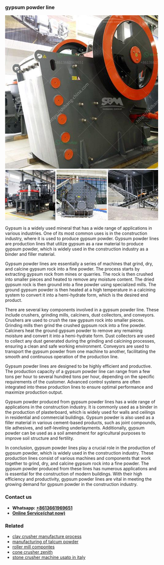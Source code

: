<h3>gypsum powder line</h3><img src='1704951811.jpg' alt=''><p>Gypsum is a widely used mineral that has a wide range of applications in various industries. One of its most common uses is in the construction industry, where it is used to produce gypsum powder. Gypsum powder lines are production lines that utilize gypsum as a raw material to produce gypsum powder, which is widely used in the construction industry as a binder and filler material.</p><p>Gypsum powder lines are essentially a series of machines that grind, dry, and calcine gypsum rock into a fine powder. The process starts by extracting gypsum rock from mines or quarries. The rock is then crushed into smaller pieces and heated to remove any moisture content. The dried gypsum rock is then ground into a fine powder using specialized mills. The ground gypsum powder is then heated at a high temperature in a calcining system to convert it into a hemi-hydrate form, which is the desired end product.</p><p>There are several key components involved in a gypsum powder line. These include crushers, grinding mills, calciners, dust collectors, and conveyors. Crushers are used to crush the raw gypsum rock into smaller pieces. Grinding mills then grind the crushed gypsum rock into a fine powder. Calciners heat the ground gypsum powder to remove any remaining moisture and convert it into a hemi-hydrate form. Dust collectors are used to collect any dust generated during the grinding and calcining processes, ensuring a clean and safe working environment. Conveyors are used to transport the gypsum powder from one machine to another, facilitating the smooth and continuous operation of the production line.</p><p>Gypsum powder lines are designed to be highly efficient and productive. The production capacity of a gypsum powder line can range from a few tons per hour to several hundred tons per hour, depending on the specific requirements of the customer. Advanced control systems are often integrated into these production lines to ensure optimal performance and maximize production output.</p><p>Gypsum powder produced from gypsum powder lines has a wide range of applications in the construction industry. It is commonly used as a binder in the production of plasterboard, which is widely used for walls and ceilings in residential and commercial buildings. Gypsum powder is also used as a filler material in various cement-based products, such as joint compounds, tile adhesives, and self-leveling underlayments. Additionally, gypsum powder can be used as a soil amendment for agricultural purposes to improve soil structure and fertility.</p><p>In conclusion, gypsum powder lines play a crucial role in the production of gypsum powder, which is widely used in the construction industry. These production lines consist of various machines and components that work together to grind, dry, and calcine gypsum rock into a fine powder. The gypsum powder produced from these lines has numerous applications and is essential for the construction of modern buildings. With their high efficiency and productivity, gypsum powder lines are vital in meeting the growing demand for gypsum powder in the construction industry.</p><h3>Contact us</h3><ul><li><strong>Whatsapp:&nbsp;<a href="https://wa.me/8613661969651">+8613661969651</a></strong></li><li><a href="https://swt.shibang-china.com/?git&amp;zhl&amp;gypsum powder line"><strong>Online Service(chat now)</strong></a></li></ul><h3>Related</h3><ul><li><a href='clay crusher manufacture process.md'>clay crusher manufacture process</a></li><li><a href='manufacturing of talcum powder.md'>manufacturing of talcum powder</a></li><li><a href='roller mill compontes.md'>roller mill compontes</a></li><li><a href='cone crusher zenith.md'>cone crusher zenith</a></li><li><a href='stone crusher machine usato in italy.md'>stone crusher machine usato in italy</a></li></ul>